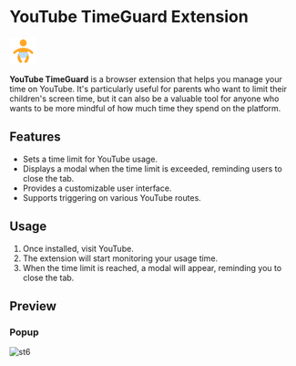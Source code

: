 # YouTube TimeGuard Extension 
![YouTube TimeGuard Logo](icon.png)


**YouTube TimeGuard** is a browser extension that helps you manage your time on YouTube. It's particularly useful for parents who want to limit their children's screen time, but it can also be a valuable tool for anyone who wants to be more mindful of how much time they spend on the platform.

## Features

- Sets a time limit for YouTube usage.
- Displays a modal when the time limit is exceeded, reminding users to close the tab.
- Provides a customizable user interface.
- Supports triggering on various YouTube routes.


## Usage

1. Once installed, visit YouTube.
2. The extension will start monitoring your usage time.
3. When the time limit is reached, a modal will appear, reminding you to close the tab.

## Preview

### Popup
![st6](https://github.com/user-attachments/assets/81be7fc9-7ef4-44f1-9264-b697eeecb61e)


